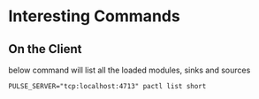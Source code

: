 # Interesting Commands

## On the Client

below command will list all the loaded modules, sinks and sources

`PULSE_SERVER="tcp:localhost:4713" pactl list short`
